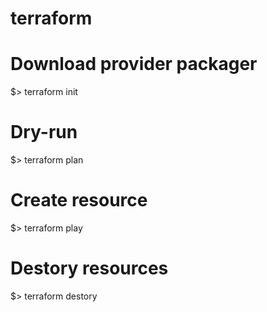# terraform

# Download provider packager
$> terraform init

# Dry-run
$> terraform plan 

# Create resource
$> terraform play

# Destory resources
$> terraform destory
